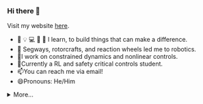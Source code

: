 ### Hi there 👋

Visit my website [here](https://ananthrachakonda.com/).

- 📃 💡 💻 📝 🔧 I learn, to build things that can make a difference. 
- 🔦 Segways, rotorcrafts, and reaction wheels led me to robotics. 
- 🔭I work on constrained dynamics and nonlinear controls.
- 🌱Currently a RL and safety critical controls student.
- 📫You can reach me via email!
- 😄Pronouns: He/Him


<details>
  <summary>More...</summary>


#### Things other than work, at RRC, IIIT Hyderabad

- QualComm MuJoCo Lecture Sessions for Contact Rich Learning of Bipedal Locomotion [Github](https://github.com/arachakonda/Qualcomm-MuJoCo)

- MTP Sessions on ROS1 Basics [Github](https://github.com/arachakonda/MTP-0723)

- Dynamics and Control - 1 - Summer School 2022. [YouTube](https://youtube.com/playlist?list=PLoy_JcjmT4hxKOPdmwj_KjN6lO84J253o) ([this](https://www.youtube.com/watch?v=SmUbCUNeVN0&list=PLoy_JcjmT4hxKOPdmwj_KjN6lO84J253o&index=16)).

</details>

<!--
**arachakonda/arachakonda** is a ✨ _special_ ✨ repository because its `README.md` (this file) appears on your GitHub profile.

Here are some ideas to get you started:

- 🔭 I’m currently working on ...
- 🌱 I’m currently learning ...
- 👯 I’m looking to collaborate on ...
- 🤔 I’m looking for help with ...
- 💬 Ask me about ...
- 📫 How to reach me: ...
- 😄 Pronouns: ...
- ⚡ Fun fact: ...
-->
